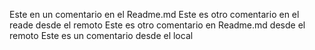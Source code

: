 Este en un comentario en el Readme.md
Este es otro comentario en el reade desde el remoto
Este es otro comentario en Readme.md desde el remoto
Este es un comentario desde el local
